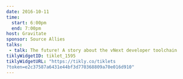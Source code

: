 ```yaml
---
date: 2016-10-11
time:
  start: 6:00pm
  end: 7:00pm
host: Gravitate
sponsor: Source Allies
talks:
 - talk: The future! A story about the vNext developer toolchain
tiklyWidgetID: tiklet_1595
tiklyWidgetURL: "https://tikly.co/tiklets
?token=e2c37587a6431e44bf3d770368809a70e016d910"
---
```

